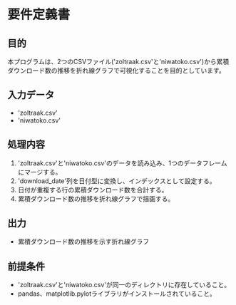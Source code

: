 # 要件定義書

## 目的
本プログラムは、2つのCSVファイル('zoltraak.csv'と'niwatoko.csv')から累積ダウンロード数の推移を折れ線グラフで可視化することを目的としています。

## 入力データ
- 'zoltraak.csv'
- 'niwatoko.csv'

## 処理内容
1. 'zoltraak.csv'と'niwatoko.csv'のデータを読み込み、1つのデータフレームにマージする。
2. 'download_date'列を日付型に変換し、インデックスとして設定する。
3. 日付が重複する行の累積ダウンロード数を合計する。
4. 累積ダウンロード数の推移を折れ線グラフで描画する。

## 出力
- 累積ダウンロード数の推移を示す折れ線グラフ

## 前提条件
- 'zoltraak.csv'と'niwatoko.csv'が同一のディレクトリに存在していること。
- pandas、matplotlib.pylotライブラリがインストールされていること。
